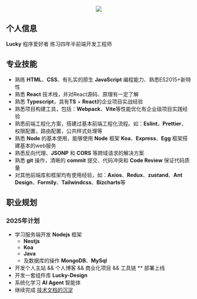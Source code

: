 <p align="center">
<img src="https://capsule-render.vercel.app/api?type=waving&color=timeGradient&height=300&&section=header&text=Hi%20There!&fontSize=90&fontAlign=50&fontAlignY=30&desc=I%20am%20Lucky%202000!&descAlign=50&descSize=30&descAlignY=60&animation=twinkling" />
</p>

## 个人信息
**Lucky** 程序爱好者 练习四年半前端开发工程师

## 专业技能
- 熟练 **HTML**、**CSS**、有扎实的原⽣ **JavaScript** 编程能⼒、熟悉ES2015+新特性
- 熟悉 **React** 技术栈，并对React源码、原理有⼀定了解
- 熟悉 **Typescript**，具有**TS** + **React**的企业项⽬实战经验
- 熟悉项⽬构建⼯具，包括：**Webpack**、**Vite**等性能优化有企业级项⽬实践经验
- 熟悉前端⼯程化⽅案，搭建过基本前端⼯程化流程。如：**Eslint**，**Prettier**，权限配置，路由配置，公共样式处理等
- 熟悉 **Node** 的基本使⽤，能够使⽤ **Node** 框架 **Koa**、**Express**、**Egg** 框架搭建基本的web服务
- 熟悉反向代理、**JSONP** 和 **CORS** 等跨域请求的解决⽅案
- 熟悉 **git** 操作，清晰的 **commit** 提交、代码冲突和 **Code Review** 保证代码质量
- 对其他前端库和框架均有使⽤经验，如：**Axios**、**Redux**、**zustand**、**Ant Design**、**Formily**、**Tailwindcss**、**Bizcharts**等


## 职业规划
### 2025年计划
- 学习服务端开发 **Nodejs** 框架
  - **Nestjs**
  - **Koa**
  - **Java**
  - 及数据库的操作 **MongoDB**、**MySql**
- 开发个人主站 && 个人博客 && 商业化项目 && 工具链 ** 部署上线
- 开发一套组件库 **Lucky-Design**
- 系统化学习 **AI Agent** 智能体
- 继续完成 [技术文档的沉淀](https://www.yuque.com/react-lxgph/gvf5oy/vp2o3lwoqhv6fz0v)
